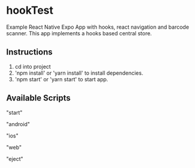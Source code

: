 # hookTest
Example React Native Expo App with hooks, react navigation and barcode scanner. This app implements a hooks based central store. 

## Instructions
1. cd into project
2. 'npm install' or 'yarn install' to install dependencies.
3. 'npm start' or 'yarn start' to start app.

## Available Scripts

"start"

"android"

"ios"

"web"

"eject"
